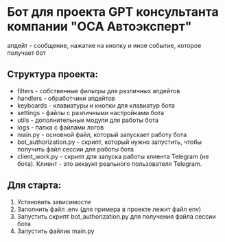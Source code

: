 # Бот для проекта GPT консультанта компании "ОСА Автоэксперт"

апдейт - сообщение, нажатие на кнопку и иное событие, которое получает бот

## Структура проекта:
* filters - собственные фильтры для различных апдейтов
* handlers - обработчики апдейтов
* keyboards - клавиатуры и кнопки для клавиатур бота
* settings - файлы с различными настройками бота
* utils - дополнительные модули для работы бота
* logs - папка с файлами логов
* main.py - основной файл, который запускает работу бота 
* bot_authorization.py - скрипт, который нужно запустить, чтобы получить файл сессии для работы бота
* client_work.py - скрипт для запуска работы клиента Telegram (не бота). Клиент - это аккаунт реального пользователя Telegram.

## Для старта:
1. Установить зависимости
2. Заполнить файл .env (для примера в проекте лежит файл env)
3. Запустить скрипт bot_authorization.py для получения файла сессии бота
4. Запустить файлик main.py
